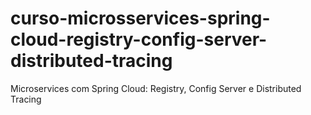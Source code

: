 # curso-microsservices-spring-cloud-registry-config-server-distributed-tracing
Microservices com Spring Cloud: Registry, Config Server e Distributed Tracing
